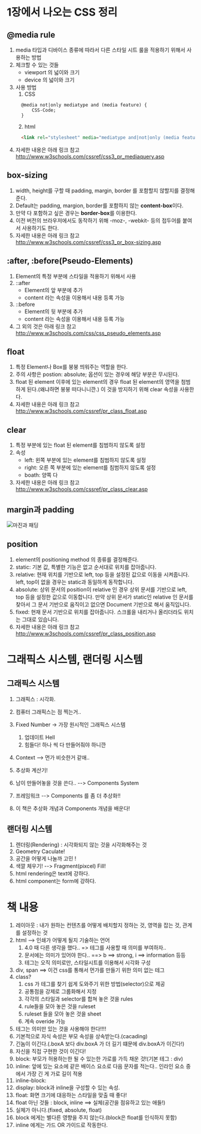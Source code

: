 # 1장에서 나오는 CSS 정리

## @media rule

1. media 타입과 디바이스 종류에 따라서 다른 스타일 시트 룰을 적용하기 위해서 사용하는 방법
2. 체크할 수 있는 것들
   * viewport 의 넓이와 크기
   * device 의 넓이와 크기
3. 사용 방법
   1. CSS
   ```
     @media not|only mediatype and (media feature) {
         CSS-Code;
     }    
   ```
   2. html
   ```html
     <link rel="stylesheet" media="mediatype and|not|only (media feature)" href="mystylesheet.css">
   ```
4. 자세한 내용은 아래 링크 참고  
   http://www.w3schools.com/cssref/css3_pr_mediaquery.asp

## box-sizing

1. width, height를 구할 때 padding, margin, border 를 포함할지 않할지를 결정해준다.
2. Default는 padding, margion, border를 포함하지 않는 **content-box**이다.
3. 만약 다 포함하고 싶은 경우는 **border-box**를 이용한다.
4. 이전 버전의 브라우저에서도 동작하기 위해 -moz-, -webkit- 등의 접두어를 붙여서 사용하기도 한다.
5. 자세한 내용은 아래 링크 참고  
   http://www.w3schools.com/cssref/css3_pr_box-sizing.asp

## :after, :before(Pseudo-Elements)

1. Element의 특정 부분에 스타일을 적용하기 위해서 사용
2. ::after
   * Element의 앞 부분에 추가
   * content 라는 속성을 이용해서 내용 등록 가능
3. ::before
   * Element의 뒷 부분에 추가
   * content 라는 속성을 이용해서 내용 등록 가능
4. 그 외의 것은 아래 링크 참고  
   http://www.w3schools.com/css/css_pseudo_elements.asp

## float

1. 특정 Element나 Box를 붕붕 띄워주는 역할을 한다.
2. 주의 사항은 postion: absolute; 옵션이 있는 경우에 해당 부분은 무시된다.
3. float 된 element 이후에 있는 element의 경우 float 된 element의 영역을 첨범하게 된다.(왜냐하면 붕붕 떠다니니깐.) 이 것을 방지하기 위해 clear 속성을 사용한다.
4. 자세한 내용은 아래 링크 참고  
   http://www.w3schools.com/cssref/pr_class_float.asp

## clear

1. 특정 부분에 있는 float 된 element를 침범하지 않도록 설정
2. 속성
   * left: 왼쪽 부분에 있는 element를 침범하지 않도록 설정
   * right: 오른 쪽 부분에 있는 element를 침범하지 않도록 설정
   * boath: 양쪽 다
3. 자세한 내용은 아래 링크 참고  
   http://www.w3schools.com/cssref/pr_class_clear.asp

## margin과 padding

![마진과 패딩](https://i.stack.imgur.com/PeSIJ.gif)

## position

1. element의 positioning method 의 종류를 결정해준다.
2. static: 기본 값, 특별한 기능은 없고 순서대로 위치를 잡아줍니다.
3. relative: 현재 위치를 기반으로 left, top 등을 설정된 값으로 이동을 시켜줍니다. left, top이 없을 경우는 static과 동일하게 동작합니다.
4. absolute: 상위 문서의 position이 relative 인 경우 상위 문서를 기반으로 left, top 등을 설정한 값으로 이동합니다. 만약 상위 문서가 static인 relative 인 문서를 찾아서 그 문서 기반으로 움직이고 없으면 Document 기반으로 해서 움직입니다.
5. fixed: 현재 문서 기반으로 위치를 잡아줍니다. 스크롤을 내리거나 올리더라도 위치는 그대로 있습니다.
6. 자세한 내용은 아래 링크 참고  
   http://www.w3schools.com/cssref/pr_class_position.asp

# 그래픽스 시스템, 랜더링 시스템

## 그래픽스 시스템

1. 그래픽스 : 시각화.
2. 컴퓨터 그래픽스는 점 찍는거..
3. Fixed Number -> 가장 원시적인 그래픽스 시스템
   1. 업데이트 Hell
   2. 힘들다! 하나 씩 다 만들어줘야 하니깐
4. Context --> 먼가 비슷한거 같애..
5. 추상화 계산기!
6. 남이 만들어놓을 것을 쓴다.. --> Components System
7. 프레임워크 --> Components 를 좀 더 추상화!!

8. 이 책은 추상화 개념과 Components 개념을 배운다!

## 랜더링 시스템

1. 렌더링(Rendering) : 시각화되지 않는 것을 시각화해주는 것
2. Geometry Caculate!
3. 공간을 어떻게 나눌까 고민 !
4. 색깔 체우기! --> Fragment(pixcel) Fill!
5. html rendering은 text에 강하다.
6. html component는 form에 강하다.

# 책 내용

1. 레이아웃 : 내가 원하는 컨텐츠를 어떻게 배치할지 정하는 것, 영역을 잡는 것, 관계를 설정하는 것
2. html --> 인쇄가 어떻게 될지 기술하는 언어
   1. 4.0 때 다른 생각을 했다.. => 테그를 사용할 때 의미를 부여하자..
   2. 문서에는 의미가 있어야 한다.. ==> b ==> strong, i ==> information 등등
   3. 테그는 오직 의미로만, 스타일시트를 이용해서 시각화 구성
3. div, span ==> 이건 css를 통해서 먼가를 만들기 위한 의미 없는 테그
4. class?
   1. css 가 테그를 찾기 쉽게 도와주기 위한 방법(selector)으로 제공
   2. 공통점을 강제로 그룹화해서 지정
   3. 각각의 스타일과 selector를 합쳐 놓은 것을 rules
   4. rule들을 모아 놓은 것을 ruleset
   5. ruleset 들을 모아 놓은 것을 sheet
   6. 계속 overide 가능
5. 테그는 의미만 있는 것을 사용해야 한다!!!!
6. 기본적으로 자식 속성은 부모 속성을 상속받는다.(cacading)
7. 긴놈이 이긴다.(.boxA 보다 div.boxA 가 더 길기 떄문에 div.boxA가 이긴다!)
8. 자신을 직접 구현한 것이 이긴다!
9. block: 부모가 허용하는한 될 수 있는한 가로를 가득 채운 것!(기본 테그 : div)
10. inline: 앞에 있는 요소에 같은 배이스 요소로 다음 문자를 적는다.. 인라인 요소 중에서 가장 긴 게 가로 길이 적용
11. inline-block: 
12. display: block과 inline을 구성할 수 있는 속성.
13. float: 화면 크기에 대응하는 스타일을 맞출 때 좋다!
   1. float 아닌 것들 : block, inline ==> 실체(공간을 점유하고 있는 애들!)
   2. 실체가 아니다.(fixed, absolute, float)
   3. block 에게는 별다른 영향을 주지 않는다.(block은 float를 인식하지 못함)
   4. inline 에게는 가드 OR 가이드로 작동한다.

 
